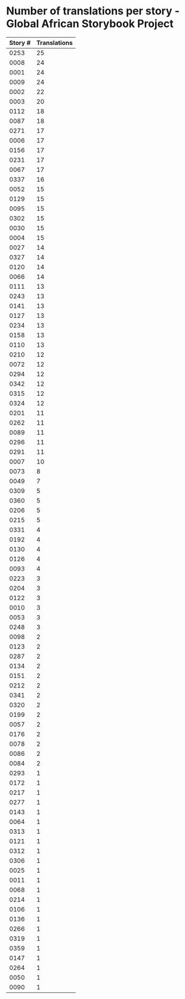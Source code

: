 # Number of translations per story - Global African Storybook Project

Story # | Translations
------- | ------------
0253 | 25
0008 | 24
0001 | 24
0009 | 24
0002 | 22
0003 | 20
0112 | 18
0087 | 18
0271 | 17
0006 | 17
0156 | 17
0231 | 17
0067 | 17
0337 | 16
0052 | 15
0129 | 15
0095 | 15
0302 | 15
0030 | 15
0004 | 15
0027 | 14
0327 | 14
0120 | 14
0066 | 14
0111 | 13
0243 | 13
0141 | 13
0127 | 13
0234 | 13
0158 | 13
0110 | 13
0210 | 12
0072 | 12
0294 | 12
0342 | 12
0315 | 12
0324 | 12
0201 | 11
0262 | 11
0089 | 11
0296 | 11
0291 | 11
0007 | 10
0073 | 8
0049 | 7
0309 | 5
0360 | 5
0206 | 5
0215 | 5
0331 | 4
0192 | 4
0130 | 4
0126 | 4
0093 | 4
0223 | 3
0204 | 3
0122 | 3
0010 | 3
0053 | 3
0248 | 3
0098 | 2
0123 | 2
0287 | 2
0134 | 2
0151 | 2
0212 | 2
0341 | 2
0320 | 2
0199 | 2
0057 | 2
0176 | 2
0078 | 2
0086 | 2
0084 | 2
0293 | 1
0172 | 1
0217 | 1
0277 | 1
0143 | 1
0064 | 1
0313 | 1
0121 | 1
0312 | 1
0306 | 1
0025 | 1
0011 | 1
0068 | 1
0214 | 1
0106 | 1
0136 | 1
0266 | 1
0319 | 1
0359 | 1
0147 | 1
0264 | 1
0050 | 1
0090 | 1
